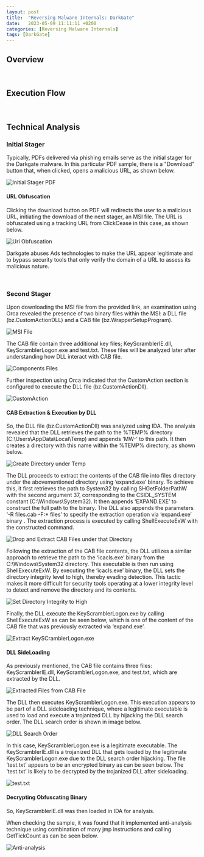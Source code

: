 ```yaml
---
layout:	post
title:  "Reversing Malware Internals: DarkGate"
date:   2023-05-09 11:11:11 +0200
categories: [Reversing Malware Internals]
tags: [DarkGate]
---
```


## Overview



<br>

## Execution Flow


<br>

## Technical Analysis

### Initial Stager

Typically, PDFs delivered via phishing emails serve as the initial stager for the Darkgate malware. In this particular PDF sample, there is a "Download" button that, when clicked, opens a malicious URL, as shown below.

![Initial Stager PDF](/images/2024-05-09-Reversing-Malware-Internals-DarkGate/1.png)

#### URL Obfuscation

Clicking the download button on PDF will redirects the user to a malicious URL, initiating the download of the next stager, an MSI file. The URL is obfuscated using a tracking URL from ClickCease in this case, as shown below.

![Url Obfuscation](/images/2024-05-09-Reversing-Malware-Internals-DarkGate/2.png)

Darkgate abuses Ads technologies to make the URL appear legitimate and to bypass security tools that only verify the domain of a URL to assess its malicious nature.

<br>

### Second Stager

Upon downloading the MSI file from the provided link, an examination using Orca revealed the presence of two binary files within the MSI: a DLL file (bz.CustomActionDLL) and a CAB file (bz.WrapperSetupProgram).

![MSI File](/images/2024-05-09-Reversing-Malware-Internals-DarkGate/3.png)

The CAB file contain three additional key files; KeyScramblerIE.dll, KeyScramblerLogon.exe and test.txt. These files will be analyzed later after understanding how DLL interact with CAB file.

![Components Files](/images/2024-05-09-Reversing-Malware-Internals-DarkGate/4.png)

Further inspection using Orca indicated that the CustomAction section is configured to execute the DLL file (bz.CustomActionDll).

![CustomAction](/images/2024-05-09-Reversing-Malware-Internals-DarkGate/5.png)

#### CAB Extraction & Execution by DLL

So, the DLL file (bz.CustomActionDll) was analyzed using IDA. The analysis revealed that the DLL retrieves the path to the %TEMP% directory (C:\Users<USER>\AppData\Local\Temp) and appends ‘MW-<UUID>’ to this path. It then creates a directory with this name within the %TEMP% directory, as shown below.

![Create Directory under Temp](/images/2024-05-09-Reversing-Malware-Internals-DarkGate/6.png)

The DLL proceeds to extract the contents of the CAB file into files directory under the abovementioned directory using ‘expand.exe’ binary. To achieve this, it first retrieves the path to System32 by calling SHGetFolderPathW with the second argument 37, corresponding to the CSIDL_SYSTEM constant (C:\Windows\System32). It then appends ‘EXPAND.EXE’ to construct the full path to the binary. The DLL also appends the parameters ‘-R files.cab -F:* files’ to specify the extraction operation via ‘expand.exe’ binary . The extraction process is executed by calling ShellExecuteExW with the constructed command.

![Drop and Extract CAB Files under that Directory](/images/2024-05-09-Reversing-Malware-Internals-DarkGate/7.png)

Following the extraction of the CAB file contents, the DLL utilizes a similar approach to retrieve the path to the ‘icacls.exe’ binary from the C:\Windows\System32 directory. This executable is then run using ShellExecuteExW. By executing the ‘icacls.exe’ binary, the DLL sets the directory integrity level to high, thereby evading detection. This tactic makes it more difficult for security tools operating at a lower integrity level to detect and remove the directory and its contents.

![Set Directory Integrity to High](/images/2024-05-09-Reversing-Malware-Internals-DarkGate/8.png)

Finally, the DLL execute the KeyScramblerLogon.exe by calling ShellExecuteExW as can be seen below, which is one of the content of the CAB file that was previously extracted via ‘expand.exe’.

![Extract KeySCramblerLogon.exe](/images/2024-05-09-Reversing-Malware-Internals-DarkGate/9.png)

#### DLL SideLoading

As previously mentioned, the CAB file contains three files: KeyScramblerIE.dll, KeyScramblerLogon.exe, and test.txt, which are extracted by the DLL.

![Extracted Files from CAB File](/images/2024-05-09-Reversing-Malware-Internals-DarkGate/10.png)

The DLL then executes KeyScramblerLogon.exe. This execution appears to be part of a DLL sideloading technique, where a legitimate executable is used to load and execute a trojanized DLL by hijacking the DLL search order. The DLL search order is shown in image below.

![DLL Search Order](/images/2024-05-09-Reversing-Malware-Internals-DarkGate/11.png)

In this case, KeyScramblerLogon.exe is a legitimate executable. The KeyScramblerIE.dll is a trojanized DLL that gets loaded by the legitimate KeyScramblerLogon.exe due to the DLL search order hijacking. The file ‘test.txt’ appears to be an encrypted binary as can be seen below. The ‘test.txt’ is likely to be decrypted by the trojanized DLL after sideloading.

![test.txt](/images/2024-05-09-Reversing-Malware-Internals-DarkGate/12.png)

#### Decrypting Obfuscating Binary

So, KeyScramblerIE.dll was then loaded in IDA for analysis.

When checking the sample, it was found that it implemented anti-analysis technique using combination of many jmp instructions and calling GetTickCount as can be seen below.

![Anti-analysis](/images/2024-05-09-Reversing-Malware-Internals-DarkGate/13.png)

